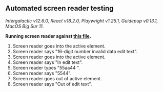 ## Automated screen reader testing

_Intergalactic v12.6.0, React v18.2.0, Playwright v1.25.1,
Guidepup v0.13.1, MacOS Big Sur 11._

**Running screen reader against [this file](https://github.com/semrush/intergalactic/blob/master/website/docs/components/input-mask/examples/basic.jsx).**

1. Screen reader goes into the active element.
2. Screen reader says "16-digit number invalid data edit text".
3. Screen reader goes into the active element.
4. Screen reader says "In edit text".
5. Screen reader types "55aa44 ".
6. Screen reader says "5544".
7. Screen reader goes out of active element.
8. Screen reader says "Out of edit text".
